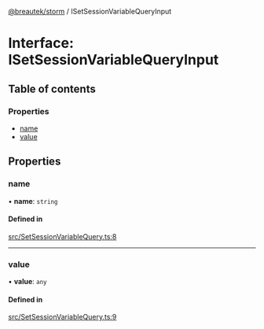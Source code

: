 [@breautek/storm](../README.md) / ISetSessionVariableQueryInput

# Interface: ISetSessionVariableQueryInput

## Table of contents

### Properties

- [name](ISetSessionVariableQueryInput.md#name)
- [value](ISetSessionVariableQueryInput.md#value)

## Properties

### name

• **name**: `string`

#### Defined in

[src/SetSessionVariableQuery.ts:8](https://github.com/breautek/storm/blob/186ee78/src/SetSessionVariableQuery.ts#L8)

___

### value

• **value**: `any`

#### Defined in

[src/SetSessionVariableQuery.ts:9](https://github.com/breautek/storm/blob/186ee78/src/SetSessionVariableQuery.ts#L9)
